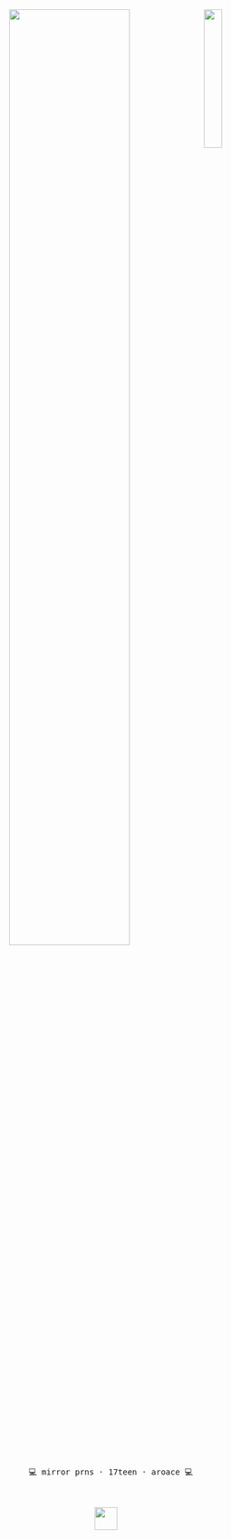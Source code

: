<div align="center">
<a href="https://www.tumblr.com/rottingraisins/719860286707875840/"><img src="https://i.imgur.com/Rzg9TWT.png" width="25%" align="right"></img></a>
<img src="https://readme-typing-svg.demolab.com?font=Inconsolata&weight=600&size=50&duration=2500&pause=300&center=true&multiline=true&repeat=false&random=false&width=1200&height=120&lines=Hello+and+welcome.;I'm+C1pher%2C+or+call+me+Iceberg+%E2%8A%B9" width="65%" />
<br><br>
<pre>
  💻 mirror prns · 17teen · aroace 💻
</pre>
<br><br>
<img src="" height="40" />
<br><br><br>
